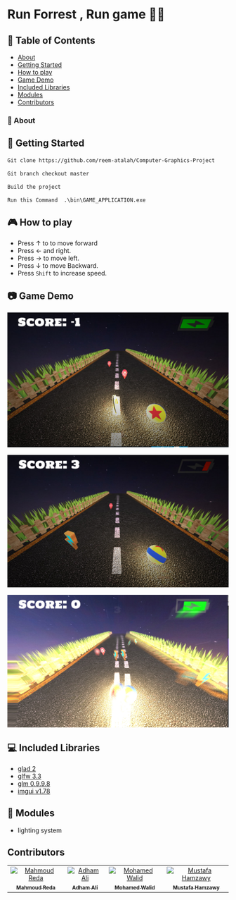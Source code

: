 # Run Forrest , Run game 🏃‍♂️

## 📝 Table of Contents

* [About](#about)
* [Getting Started](#start)
* [How to play](#play)
* [Game Demo](#demo)
* [Included Libraries](#IncludedLibraries)
* [Modules](#modules)
* [Contributors](#contributors)


### 📘 About<a name = "about"></a>




## 🏁 Getting Started <a name = "start"></a>

```
Git clone https://github.com/reem-atalah/Computer-Graphics-Project
```

```
Git branch checkout master
```

```
Build the project
```

```
Run this Command  .\bin\GAME_APPLICATION.exe 
```

## 🎮 How to play<a name = "play"></a>


* Press &#8593; to to move forward 
* Press &#8592; and right.
* Press &#8594; to move left.
* Press &#8595; to move Backward.
* Press `Shift` to increase speed.

## 📷 Game Demo<a name = "demo"></a>

![menu](pics/Game1.jpg )

![Start Scene](pics/Game2.jpg )

![End Scene](pics/Game3.jpg)



## 💻 Included Libraries <a name = "IncludedLibraries"></a>

- [glad 2](https://github.com/Dav1dde/glad/tree/glad2)
- [glfw 3.3](https://github.com/glfw/glfw)
- [glm 0.9.9.8](https://github.com/g-truc/glm)
- [imgui v1.78](https://github.com/ocornut/imgui)

## 📌 Modules <a name = "modules"></a>


* lighting system


## Contributors <a name = "contributors"></a>
<table align="center">
  <tr>
    <td align="center">
    <a href="https://github.com/MahmoudRedaSayed" target="_black">
    <img src="https://avatars.githubusercontent.com/u/76118788?v=4" width="100px;" alt="Mahmoud Reda"/>
    <br />
    <sub><b>Mahmoud Reda </b></sub></a>
    </td>
    <td align="center">
    <a href="https://github.com/AdhamAliAbdelAal" target="_black">
    <img src="https://avatars.githubusercontent.com/u/83884426?v=4" width="100px;" alt="Adham Ali"/>
    <br />
    <sub><b>Adham Ali</b></sub></a>
    </td>
     <td align="center">
    <a href="https://github.com/MohamedWw" target="_black">
    <img src="https://avatars.githubusercontent.com/u/64079821?v=4" width="100px;" alt="Mohamed Walid"/>
    <br />
    <sub><b>Mohamed Walid</b></sub></a>
    </td>
     <td align="center">
    <a href="https://github.com/MUSTAFA-Hamzawy" target="_black">
    <img src="https://avatars.githubusercontent.com/u/72188665?v=4" width="100px;" alt="Mustafa Hamzawy"/>
    <br />
    <sub><b>Mustafa Hamzawy</b></sub></a>
    </td>
  </tr>
 </table>

